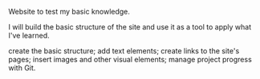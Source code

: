 Website to test my basic knowledge.

I will build the basic structure of the site and use it as a tool to apply what I've learned.

create the basic structure;
add text elements;
create links to the site's pages;
insert images and other visual elements;
manage project progress with Git.
